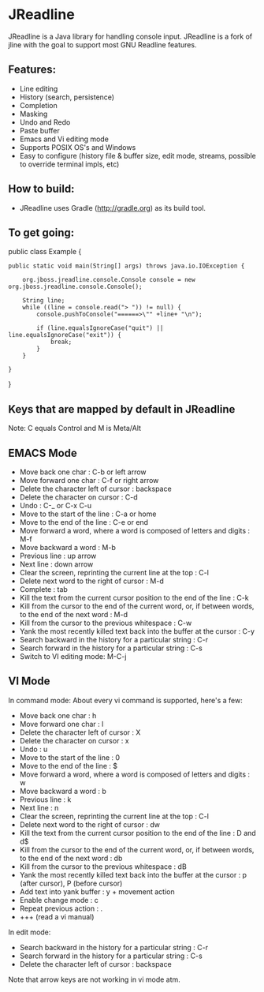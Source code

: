 JReadline
=========

JReadline is a Java library for handling console input. JReadline is a fork of jline with the goal to support most GNU Readline features.

Features:
---------
* Line editing
* History (search, persistence)
* Completion
* Masking
* Undo and Redo
* Paste buffer
* Emacs and Vi editing mode
* Supports POSIX OS's and Windows
* Easy to configure (history file & buffer size, edit mode, streams, possible to override terminal impls, etc)

How to build:
-------------
* JReadline uses Gradle (http://gradle.org) as its build tool.

To get going:
-------------

public class Example {

    public static void main(String[] args) throws java.io.IOException {

        org.jboss.jreadline.console.Console console = new org.jboss.jreadline.console.Console();

        String line;
        while ((line = console.read("> ")) != null) {
            console.pushToConsole("======>\"" +line+ "\n");

            if (line.equalsIgnoreCase("quit") || line.equalsIgnoreCase("exit")) {
                break;
            }
        }

    }
}

Keys that are mapped by default in JReadline
--------------------------------------------
Note: C equals Control and M is Meta/Alt

EMACS Mode
----------
* Move back one char : C-b or left arrow
* Move forward one char : C-f or right arrow
* Delete the character left of cursor : backspace
* Delete the character on cursor : C-d
* Undo : C-_ or C-x C-u
* Move to the start of the line : C-a or home
* Move to the end of the line : C-e or end
* Move forward a word, where a word is composed of letters and digits : M-f
* Move backward a word : M-b
* Previous line : up arrow
* Next line : down arrow
* Clear the screen, reprinting the current line at the top : C-l
* Delete next word to the right of cursor : M-d
* Complete : tab
* Kill the text from the current cursor position to the end of the line : C-k
* Kill from the cursor to the end of the current word, or, if between words, to the end of the next word : M-d
* Kill from the cursor to the previous whitespace : C-w
* Yank the most recently killed text back into the buffer at the cursor : C-y
* Search backward in the history for a particular string : C-r
* Search forward in the history for a particular string : C-s
* Switch to VI editing mode: M-C-j


VI Mode
----------
In command mode: About every vi command is supported, here's a few:

* Move back one char : h
* Move forward one char : l
* Delete the character left of cursor : X
* Delete the character on cursor : x
* Undo : u
* Move to the start of the line : 0
* Move to the end of the line : $
* Move forward a word, where a word is composed of letters and digits : w
* Move backward a word : b
* Previous line : k
* Next line : n
* Clear the screen, reprinting the current line at the top : C-l
* Delete next word to the right of cursor : dw 
* Kill the text from the current cursor position to the end of the line : D and d$
* Kill from the cursor to the end of the current word, or, if between words, to the end of the next word : db
* Kill from the cursor to the previous whitespace : dB
* Yank the most recently killed text back into the buffer at the cursor : p (after cursor), P (before cursor)
* Add text into yank buffer : y + movement action
* Enable change mode : c
* Repeat previous action : .
* +++ (read a vi manual)

In edit mode:

* Search backward in the history for a particular string : C-r
* Search forward in the history for a particular string : C-s
* Delete the character left of cursor : backspace

Note that arrow keys are not working in vi mode atm.
 
